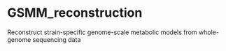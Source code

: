 # GSMM_reconstruction
Reconstruct strain-specific genome-scale metabolic models from whole-genome sequencing data
